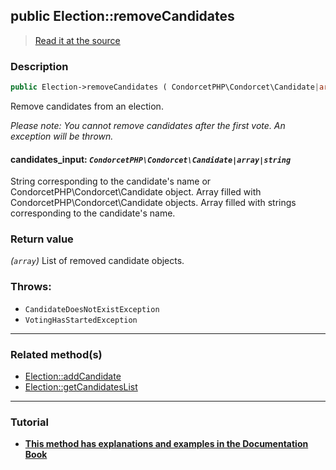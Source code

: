 ## public Election::removeCandidates

> [Read it at the source](https://github.com/julien-boudry/Condorcet/blob/master/src/ElectionProcess/CandidatesProcess.php#L201)

### Description    

```php
public Election->removeCandidates ( CondorcetPHP\Condorcet\Candidate|array|string $candidates_input ): array
```

Remove candidates from an election.

*Please note: You cannot remove candidates after the first vote. An exception will be thrown.*
    

#### **candidates_input:** *`CondorcetPHP\Condorcet\Candidate|array|string`*   
String corresponding to the candidate's name or CondorcetPHP\Condorcet\Candidate object. Array filled with CondorcetPHP\Condorcet\Candidate objects. Array filled with strings corresponding to the candidate's name.    


### Return value   

*(`array`)* List of removed candidate objects.



### Throws:   

* ```CandidateDoesNotExistException``` 
* ```VotingHasStartedException``` 

---------------------------------------

### Related method(s)      

* [Election::addCandidate](/Docs/api-reference/Election%20Class/Election--addCandidate.md)    
* [Election::getCandidatesList](/Docs/api-reference/Election%20Class/Election--getCandidatesList.md)    

---------------------------------------

### Tutorial

* **[This method has explanations and examples in the Documentation Book](https://www.condorcet.io/3.AsPhpLibrary/4.Candidates)**    
